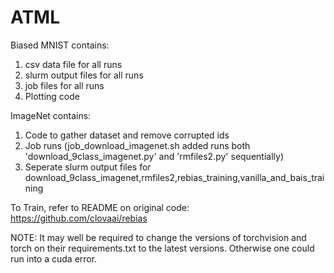 # ATML
Biased MNIST contains:

1) csv data file for all runs
2) slurm output files for all runs
3) job files for all runs
4) Plotting code 

ImageNet contains:

1) Code to gather dataset and remove corrupted ids 
2) Job runs (job_download_imagenet.sh added runs both 'download_9class_imagenet.py' and 'rmfiles2.py' sequentially)
3) Seperate slurm output files for download_9class_imagenet,rmfiles2,rebias_training,vanilla_and_bais_training

To Train, refer to README on original code:
https://github.com/clovaai/rebias

NOTE:
It may well be required to change the versions of torchvision and torch on their requirements.txt to the latest versions. Otherwise one could run into a cuda error. 
